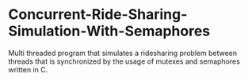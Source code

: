 # Concurrent-Ride-Sharing-Simulation-With-Semaphores
Multi threaded program that simulates a ridesharing problem between threads that is synchronized by the usage of mutexes and semaphores written in C.
